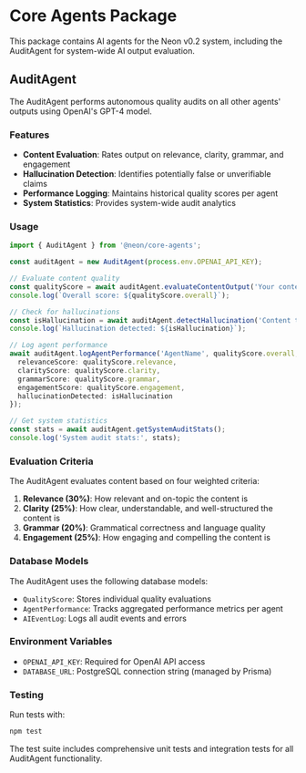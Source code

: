 # Core Agents Package

This package contains AI agents for the Neon v0.2 system, including the AuditAgent for system-wide AI output evaluation.

## AuditAgent

The AuditAgent performs autonomous quality audits on all other agents' outputs using OpenAI's GPT-4 model.

### Features

- **Content Evaluation**: Rates output on relevance, clarity, grammar, and engagement
- **Hallucination Detection**: Identifies potentially false or unverifiable claims
- **Performance Logging**: Maintains historical quality scores per agent
- **System Statistics**: Provides system-wide audit analytics

### Usage

```typescript
import { AuditAgent } from '@neon/core-agents';

const auditAgent = new AuditAgent(process.env.OPENAI_API_KEY);

// Evaluate content quality
const qualityScore = await auditAgent.evaluateContentOutput('Your content here');
console.log(`Overall score: ${qualityScore.overall}`);

// Check for hallucinations
const isHallucination = await auditAgent.detectHallucination('Content to check');
console.log(`Hallucination detected: ${isHallucination}`);

// Log agent performance
await auditAgent.logAgentPerformance('AgentName', qualityScore.overall, {
  relevanceScore: qualityScore.relevance,
  clarityScore: qualityScore.clarity,
  grammarScore: qualityScore.grammar,
  engagementScore: qualityScore.engagement,
  hallucinationDetected: isHallucination
});

// Get system statistics
const stats = await auditAgent.getSystemAuditStats();
console.log('System audit stats:', stats);
```

### Evaluation Criteria

The AuditAgent evaluates content based on four weighted criteria:

1. **Relevance (30%)**: How relevant and on-topic the content is
2. **Clarity (25%)**: How clear, understandable, and well-structured the content is
3. **Grammar (20%)**: Grammatical correctness and language quality
4. **Engagement (25%)**: How engaging and compelling the content is

### Database Models

The AuditAgent uses the following database models:

- `QualityScore`: Stores individual quality evaluations
- `AgentPerformance`: Tracks aggregated performance metrics per agent
- `AIEventLog`: Logs all audit events and errors

### Environment Variables

- `OPENAI_API_KEY`: Required for OpenAI API access
- `DATABASE_URL`: PostgreSQL connection string (managed by Prisma)

### Testing

Run tests with:

```bash
npm test
```

The test suite includes comprehensive unit tests and integration tests for all AuditAgent functionality.